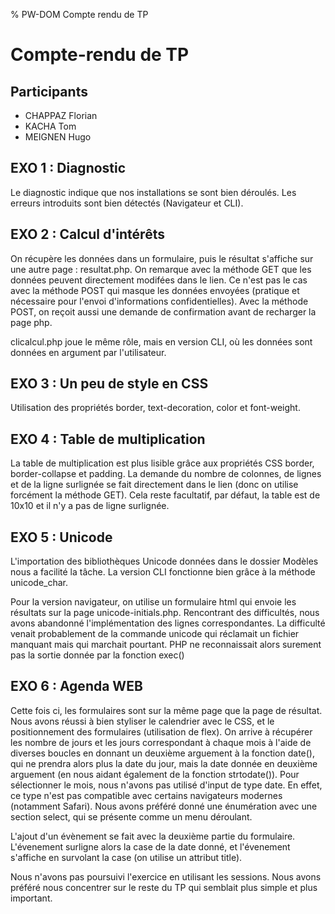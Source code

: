 % PW-DOM  Compte rendu de TP

# Compte-rendu de TP

## Participants 

* CHAPPAZ Florian
* KACHA Tom
* MEIGNEN Hugo

## EXO 1 : Diagnostic

Le diagnostic indique que nos installations se sont bien déroulés.
Les erreurs introduits sont bien détectés (Navigateur et CLI).

## EXO 2 : Calcul d'intérêts

On récupère les données dans un formulaire, puis le résultat s'affiche sur une autre page : resultat.php.
On remarque avec la méthode GET que les données peuvent directement modifées dans le lien.
Ce n'est pas le cas avec la méthode POST qui masque les données envoyées (pratique et nécessaire pour l'envoi d'informations confidentielles).
Avec la méthode POST, on reçoit aussi une demande de confirmation avant de recharger la page php.

clicalcul.php joue le même rôle, mais en version CLI, où les données sont données en argument par l'utilisateur.

## EXO 3 : Un peu de style en CSS

Utilisation des propriétés border, text-decoration, color et font-weight.

## EXO 4 : Table de multiplication

La table de multiplication est plus lisible grâce aux propriétés CSS border, border-collapse et padding.
La demande du nombre de colonnes, de lignes et de la ligne surlignée se fait directement dans le lien (donc on 
utilise forcément la méthode GET). Cela reste facultatif, par défaut, la table est de 10x10 et il n'y a pas de ligne surlignée.

## EXO 5 : Unicode 

L'importation des bibliothèques Unicode données dans le dossier Modèles nous a facilité la tâche.
La version CLI fonctionne bien grâce à la méthode unicode_char.

Pour la version navigateur, on utilise un formulaire html qui envoie les résultats sur la page unicode-initials.php.
Rencontrant des difficultés, nous avons abandonné l'implémentation des lignes correspondantes.
La difficulté venait probablement de la commande unicode qui réclamait un fichier manquant mais qui marchait pourtant.
PHP ne reconnaissait alors surement pas la sortie donnée par la fonction exec()

## EXO 6 : Agenda WEB

Cette fois ci, les formulaires sont sur la même page que la page de résultat. Nous avons réussi à bien styliser le calendrier
avec le CSS, et le positionnement des formulaires (utilisation de flex).
On arrive à récupérer les nombre de jours et les jours correspondant à chaque mois à l'aide de diverses boucles en donnant un deuxième arguement à la fonction date(), qui ne prendra alors plus la date du jour, mais la date donnée en deuxième arguement (en nous aidant également de la fonction strtodate()).
Pour sélectionner le mois, nous n'avons pas utilisé d'input de type date. En effet, ce type n'est pas compatible avec certains navigateurs modernes (notamment Safari). Nous avons préféré donné une énumération avec une section select, qui se présente comme un menu déroulant.

L'ajout d'un évènement se fait avec la deuxième partie du formulaire. L'évenement surligne alors la case de la date donné, et l'évenement s'affiche en survolant la case (on utilise un attribut title).

Nous n'avons pas poursuivi l'exercice en utilisant les sessions. Nous avons préféré nous concentrer sur le reste du TP qui semblait plus simple et plus important.

